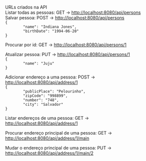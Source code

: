 <p>
    URLs criados na API<br/>
    Listar todas as pessoas: GET ->
    <a href="http://localhost:8080/api/persons">http://localhost:8080/api/persons</a>
    <br/>
    Salvar pessoa: POST ->
    <a href="http://localhost:8080/api/persons">http://localhost:8080/api/persons</a>
    <br/>
    <code>{
        "name": "Indiana Jones",
        "birthDate": "1994-06-20"
}</code>
</p>
<p>
    Procurar por id: GET ->
    <a href="http://localhost:8080/api/persons/1">http://localhost:8080/api/persons/1</a><br/>
</p>
<p>
    Atualizar pessoa: PUT ->
    <a href="http://localhost:8080/api/persons/1">http://localhost:8080/api/persons/1</a><br/>
    <code>{
        "name": "Juju"
}</code>
</p>
<p>
    Adicionar endereço a uma pessoa: POST ->
    <a href="http://localhost:8080/api/address/1">http://localhost:8080/api/address/1</a><br/>
    <code>{
        "publicPlace": "Pelourinho",
        "zipCode": "998899",
        "number": "748",
        "city": "Salvador"
}</code>
</p>
<p>
    Listar endereços de uma pessoa: GET ->
    <a href="http://localhost:8080/api/address/1">http://localhost:8080/api/address/1</a><br/>
</p>

<p>
    Procurar endereço principal de uma pessoa: GET ->
    <a href="http://localhost:8080/api/address/1/main">http://localhost:8080/api/address/1/main</a><br/>
</p>

<p>
    Mudar o endereço principal de uma pessoa: PUT ->
    <a href="http://localhost:8080/api/address/1/main/2">http://localhost:8080/api/address/1/main/2</a><br/>
</p>
